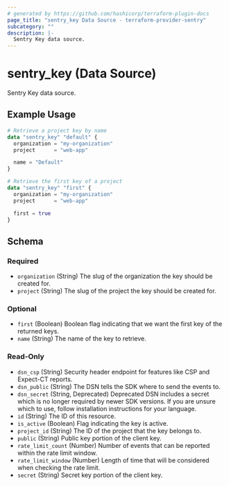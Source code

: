 ```yaml
---
# generated by https://github.com/hashicorp/terraform-plugin-docs
page_title: "sentry_key Data Source - terraform-provider-sentry"
subcategory: ""
description: |-
  Sentry Key data source.
---
```


# sentry_key (Data Source)

Sentry Key data source.

## Example Usage

```terraform
# Retrieve a project key by name
data "sentry_key" "default" {
  organization = "my-organization"
  project      = "web-app"

  name = "Default"
}

# Retrieve the first key of a project
data "sentry_key" "first" {
  organization = "my-organization"
  project      = "web-app"

  first = true
}
```

<!-- schema generated by tfplugindocs -->
## Schema

### Required

- `organization` (String) The slug of the organization the key should be created for.
- `project` (String) The slug of the project the key should be created for.

### Optional

- `first` (Boolean) Boolean flag indicating that we want the first key of the returned keys.
- `name` (String) The name of the key to retrieve.

### Read-Only

- `dsn_csp` (String) Security header endpoint for features like CSP and Expect-CT reports.
- `dsn_public` (String) The DSN tells the SDK where to send the events to.
- `dsn_secret` (String, Deprecated) Deprecated DSN includes a secret which is no longer required by newer SDK versions. If you are unsure which to use, follow installation instructions for your language.
- `id` (String) The ID of this resource.
- `is_active` (Boolean) Flag indicating the key is active.
- `project_id` (String) The ID of the project that the key belongs to.
- `public` (String) Public key portion of the client key.
- `rate_limit_count` (Number) Number of events that can be reported within the rate limit window.
- `rate_limit_window` (Number) Length of time that will be considered when checking the rate limit.
- `secret` (String) Secret key portion of the client key.
